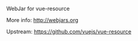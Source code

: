 WebJar for vue-resource

More info: http://webjars.org

Upstream: https://github.com/vuejs/vue-resource
